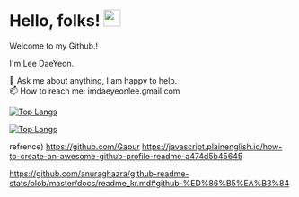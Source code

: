  
# Hello, folks! <img src="https://raw.githubusercontent.com/MartinHeinz/MartinHeinz/master/wave.gif" width="30px"> 
 
 Welcome to my Github.!  
 
 I'm Lee DaeYeon.   
 
 💬 Ask me about anything, I am happy to help.  
 📫 How to reach me: imdaeyeonlee.gmail.com
 
 [![Top Langs](https://github-readme-stats.vercel.app/api/top-langs/?username=anuraghazra&layout=compact)](https://github.com/anuraghazra/github-readme-stats)
 
 [![Top Langs](https://github-readme-stats.vercel.app/api/top-langs/?username=anuraghazra&layout=compact)](https://github.com/anuraghazra/github-readme-stats)
 
<!--
**gitdylee/gitdylee** is a ✨ _special_ ✨ repository because its `README.md` (this file) appears on your GitHub profile.


Here are some ideas to get you started:

- 🔭 I’m currently working on ...
- 🌱 I’m currently learning ...
- 👯 I’m looking to collaborate on ...
- 🤔 I’m looking for help with ...
- 💬 Ask me about ...
- 📫 How to reach me: ...
- 😄 Pronouns: ...
- ⚡ Fun fact: ...
-->

refrence)
https://github.com/Gapur
https://javascript.plainenglish.io/how-to-create-an-awesome-github-profile-readme-a474d5b45645

https://github.com/anuraghazra/github-readme-stats/blob/master/docs/readme_kr.md#github-%ED%86%B5%EA%B3%84
